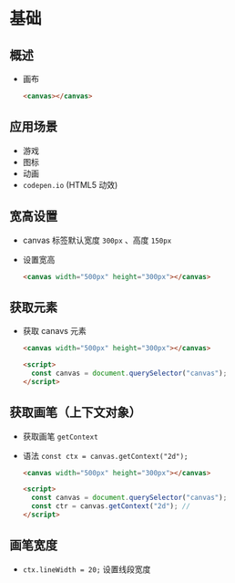 # 基础

## 概述

+ 画布

  ```html
  <canvas></canvas>
  ```

## 应用场景

+ 游戏
+ 图标
+ 动画
+ `codepen.io` (HTML5 动效)

## 宽高设置

+ canvas 标签默认宽度 `300px` 、高度 `150px`

+ 设置宽高

  ```html
  <canvas width="500px" height="300px"></canvas>
  ```

## 获取元素

+ 获取 canavs 元素

  ```html
  <canvas width="500px" height="300px"></canvas>

  <script>
    const canvas = document.querySelector("canvas");
  </script>
  ```

## 获取画笔（上下文对象）

+ 获取画笔 `getContext`
+ 语法 `const ctx = canvas.getContext("2d");`

  ```html
  <canvas width="500px" height="300px"></canvas>

  <script>
    const canvas = document.querySelector("canvas");
    const ctr = canvas.getContext("2d"); //
  </script>
  ```

## 画笔宽度

+ `ctx.lineWidth = 20;` 设置线段宽度
